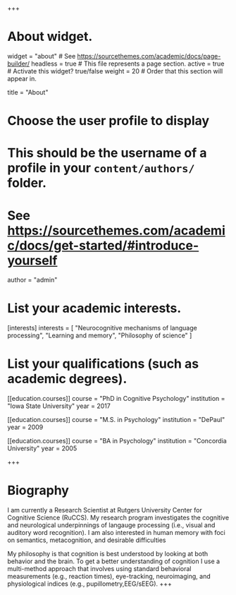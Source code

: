 +++
# About widget.
widget = "about"  # See https://sourcethemes.com/academic/docs/page-builder/
headless = true  # This file represents a page section.
active = true  # Activate this widget? true/false
weight = 20  # Order that this section will appear in.

title = "About"

# Choose the user profile to display
# This should be the username of a profile in your `content/authors/` folder.
# See https://sourcethemes.com/academic/docs/get-started/#introduce-yourself
author = "admin"
# List your academic interests.
[interests]
  interests = [
    "Neurocognitive mechanisms of language processing",
    "Learning and memory", 
    "Philosophy of science"
  ]

# List your qualifications (such as academic degrees).
[[education.courses]]
  course = "PhD in Cognitive Psychology"
  institution = "Iowa State University"
  year = 2017

[[education.courses]]
  course = "M.S. in Psychology"
  institution = "DePaul"
  year = 2009

[[education.courses]]
  course = "BA in Psychology"
  institution = "Concordia University"
  year = 2005
 
+++

# Biography
I am currently a Research Scientist at Rutgers University Center for Cognitive Science (RuCCS). My research program investigates the cognitive and neurological underpinnings of langauge processing (i.e., visual and auditory word recognition). I am also interested in human memory with foci on semantics, metacognition, and desirable difficulties

My philosophy is that cognition is best understood by looking at both behavior and the brain. To get a better understanding of cognition I use a multi-method approach that involves using standard behavioral measurements (e.g., reaction times), eye-tracking, neuroimaging, and physiological indices (e.g., pupillometry,EEG/sEEG). 
+++
